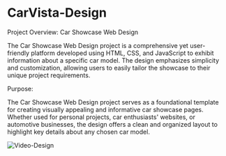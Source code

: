 # CarVista-Design

Project Overview: Car Showcase Web Design

The Car Showcase Web Design project is a comprehensive yet user-friendly platform developed using HTML, CSS, and JavaScript to exhibit information about a specific car model. The design emphasizes simplicity and customization, allowing users to easily tailor the showcase to their unique project requirements.

Purpose:

The Car Showcase Web Design project serves as a foundational template for creating visually appealing and informative car showcase pages. Whether used for personal projects, car enthusiasts' websites, or automotive businesses, the design offers a clean and organized layout to highlight key details about any chosen car model.

![Video-Design](https://github.com/Clamendeena/CarVista-Design/assets/79325932/042a36b3-d704-482c-8439-d678b1ee1b10)
